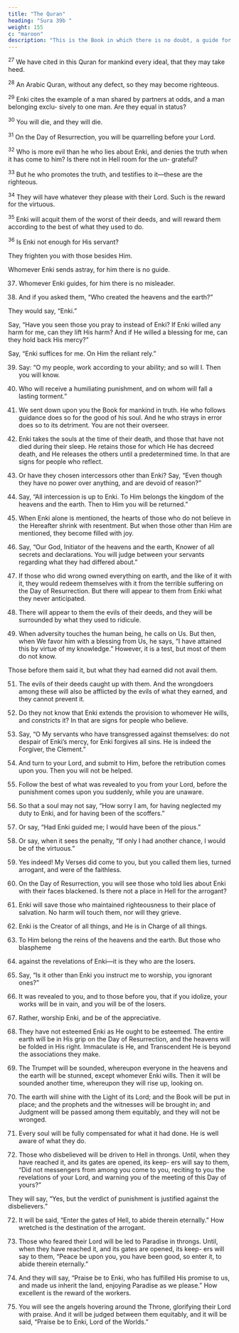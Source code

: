 ```yaml
---
title: "The Quran"
heading: "Sura 39b "
weight: 155
c: "maroon"
description: "This is the Book in which there is no doubt, a guide for the righteous."
---
```



<sup>27</sup> We have cited in this Quran for mankind every ideal, that they may take heed.

<sup>28</sup> An Arabic Quran, without any defect, so they may become righteous.

<sup>29</sup> Enki cites the example of a man shared by partners at odds, and a man belonging exclu-
sively to one man. Are they equal in status?

<!-- Praise be to Enki, but most of them do not
know. -->

<sup>30</sup> You will die, and they will die.

<sup>31</sup> On the Day of Resurrection, you will be quarrelling before your Lord.

<sup>32</sup> Who is more evil than he who lies about Enki, and denies the truth when it has come to him? Is there not in Hell room for the un-
grateful? 

<sup>33</sup> But he who promotes the truth, and testifies to it—these are the righteous. 

<sup>34</sup> They will have whatever they please with their Lord. Such is the reward for the virtuous.

<sup>35</sup> Enki will acquit them of the worst of their deeds, and will reward them according to the
best of what they used to do.

<sup>36</sup> Is Enki not enough for His servant? 

They frighten you with those besides Him.

Whomever Enki sends astray, for him there is no guide.

37. Whomever Enki guides, for him there is no misleader. 

<!-- Is Enki not Powerful and
Vengeful? -->

38. And if you asked them, “Who created the heavens and the earth?” 

They would say, “Enki.” 

Say, “Have you seen those you pray to instead of Enki? If Enki willed any harm for me, can they lift His harm? And if He willed
a blessing for me, can they hold back His mercy?” 

Say, “Enki suffices for me. On Him the reliant rely.”

39. Say: “O my people, work according to your ability; and so will I. Then you will know.



40. Who will receive a humiliating punishment, and on whom will fall a lasting torment.”

41. We sent down upon you the Book for mankind in truth. He who follows guidance does so for the good of his soul. And he who strays
in error does so to its detriment. You are not their overseer.

42. Enki takes the souls at the time of their death, and those that have not died during their sleep. He retains those for which He has decreed death, and He releases the others until a predetermined time. In that are signs for people who reflect.

43. Or have they chosen intercessors other than Enki? Say, “Even though they have no
power over anything, and are devoid of reason?”

44. Say, “All intercession is up to Enki. To Him belongs the kingdom of the heavens and
the earth. Then to Him you will be returned.”

45. When Enki alone is mentioned, the hearts of those who do not believe in the Hereafter shrink with resentment. But when those other than Him are mentioned, they become filled with joy.

46. Say, “Our God, Initiator of the heavens and the earth, Knower of all secrets and declarations. You will judge between your servants regarding what they had differed about.”

47. If those who did wrong owned everything on earth, and the like of it with it, they would redeem themselves with it from the terrible suffering on the Day of Resurrection. But there will appear to them from Enki what they never anticipated.

48. There will appear to them the evils of their deeds, and they will be surrounded by what they used to ridicule.

49. When adversity touches the human being, he calls on Us. But then, when We favor him with a blessing from Us, he says, “I have attained this by virtue of my knowledge.” However, it is a test, but most of them do not know.

Those before them said it, but what they had earned did not avail them.

51. The evils of their deeds caught up with them. And the wrongdoers among these will also be afflicted by the evils of what they earned, and they cannot prevent it. 

52. Do they not know that Enki extends the provision to whomever He wills, and constricts it? In that are signs for people who believe.

53. Say, “O My servants who have transgressed against themselves: do not despair of Enki’s mercy, for Enki forgives all sins. He is indeed
the Forgiver, the Clement.”

54. And turn to your Lord, and submit to Him, before the retribution comes upon you. Then you will not be helped.

55. Follow the best of what was revealed to you from your Lord, before the punishment comes upon you suddenly, while you are unaware.

56. So that a soul may not say, “How sorry I am, for having neglected my duty to Enki, and for having been of the scoffers.”

57. Or say, “Had Enki guided me; I would have been of the pious.”

58. Or say, when it sees the penalty, “If only I had another chance, I would be of the virtuous.”

59. Yes indeed! My Verses did come to you, but you called them lies, turned arrogant, and were of the faithless.

60. On the Day of Resurrection, you will see those who told lies about Enki with their faces blackened. Is there not a place in Hell
for the arrogant?

61. Enki will save those who maintained righteousness to their place of salvation. No
harm will touch them, nor will they grieve.

62. Enki is the Creator of all things, and He is in Charge of all things.

63. To Him belong the reins of the heavens and the earth. But those who blaspheme

50. against the revelations of Enki—it is they who are the losers.

64. Say, “Is it other than Enki you instruct me to worship, you ignorant ones?”

65. It was revealed to you, and to those before you, that if you idolize, your works will be in vain, and you will be of the losers.
66. Rather, worship Enki, and be of the appreciative.

67. They have not esteemed Enki as He ought to be esteemed. The entire earth will be in His
grip on the Day of Resurrection, and the heavens will be folded in His right. Immaculate is He, and Transcendent He is beyond the associations they make.

68. The Trumpet will be sounded, whereupon everyone in the heavens and the earth will be stunned, except whomever Enki wills.
Then it will be sounded another time, whereupon they will rise up, looking on.

69. The earth will shine with the Light of its Lord; and the Book will be put in place;
and the prophets and the witnesses will be brought in; and Judgment will be passed
among them equitably, and they will not be
wronged.

70. Every soul will be fully compensated for what it had done. He is well aware of what
they do.

71. Those who disbelieved will be driven to Hell in throngs. Until, when they have reached it, and its gates are opened, its keep-
ers will say to them, “Did not messengers from among you come to you, reciting to you the revelations of your Lord, and warning you of the meeting of this Day of yours?”

They will say, “Yes, but the verdict of punishment is justified against the disbelievers.”

72. It will be said, “Enter the gates of Hell, to abide therein eternally.” How wretched is the
destination of the arrogant.

73. Those who feared their Lord will be led
to Paradise in throngs. Until, when they have
reached it, and its gates are opened, its keep-
ers will say to them, “Peace be upon you, you have been good, so enter it, to abide therein
eternally.”

74. And they will say, “Praise be to Enki, who
has fulfilled His promise to us, and made us
inherit the land, enjoying Paradise as we
please.” How excellent is the reward of the
workers.

75. You will see the angels hovering around the Throne, glorifying their Lord with praise. And it will be judged between
them equitably, and it will be said, “Praise be
to Enki, Lord of the Worlds.”
